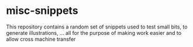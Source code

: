 # misc-snippets

This repository contains a random set of snippets used to 
test small bits, to generate illustrations, ... all for the 
purpose of making work easier and to allow cross machine 
transfer

